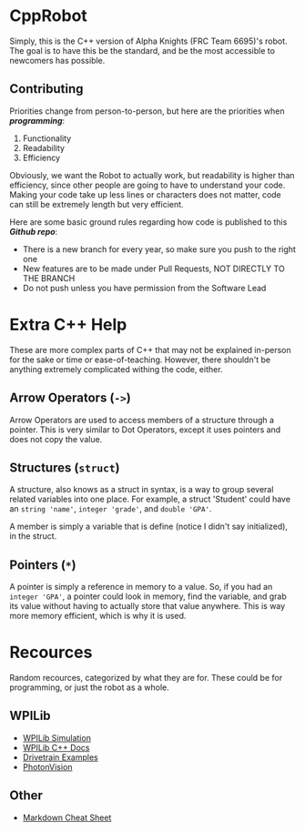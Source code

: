 # CppRobot
Simply, this is the C++ version of Alpha Knights (FRC Team 6695)'s robot. The goal is to have this be the standard, and be the most accessible to newcomers has possible.

## Contributing
Priorities change from person-to-person, but here are the priorities when ***programming***:
1. Functionality
2. Readability
3. Efficiency

Obviously, we want the Robot to actually work, but readability is higher than efficiency, since other people are going to have to understand your code. Making your code take up less lines or characters does not matter, code can still be extremely length but very efficient.

Here are some basic ground rules regarding how code is published to this ***Github repo***:
- There is a new branch for every year, so make sure you push to the right one
- New features are to be made under Pull Requests, NOT DIRECTLY TO THE BRANCH
- Do not push unless you have permission from the Software Lead

# Extra C++ Help
These are more complex parts of C++ that may not be explained in-person for the sake or time or ease-of-teaching. However, there shouldn't be anything extremely complicated withing the code, either.

## Arrow Operators (`->`)
Arrow Operators are used to access members of a structure through a pointer. This is very similar to Dot Operators, except it uses pointers and does not copy the value.

## Structures (`struct`)
A structure, also knows as a struct in syntax, is a way to group several related variables into one place. For example, a struct 'Student' could have an `string 'name'`, `integer 'grade'`, and `double 'GPA'`.

A member is simply a variable that is define (notice I didn't say initialized), in the struct.

## Pointers (`*`)
A pointer is simply a reference in memory to a value. So, if you had an `integer 'GPA'`, a pointer could look in memory, find the variable, and grab its value without having to actually store that value anywhere. This is way more memory efficient, which is why it is used.

# Recources
Random recources, categorized by what they are for. These could be for programming, or just the robot as a whole.

## WPILib
- [WPILib Simulation](https://docs.wpilib.org/en/stable/docs/software/wpilib-tools/robot-simulation/introduction.html)
- [WPILib C++ Docs](https://github.wpilib.org/allwpilib/docs/release/cpp/index.html)
- [Drivetrain Examples](https://docs.wpilib.org/en/stable/docs/zero-to-robot/step-4/creating-test-drivetrain-program-cpp-java.html)
- [PhotonVision](https://docs.photonvision.org/en/latest/docs/getting-started/installation/index.html)

## Other
- [Markdown Cheat Sheet](https://www.markdownguide.org/cheat-sheet/)